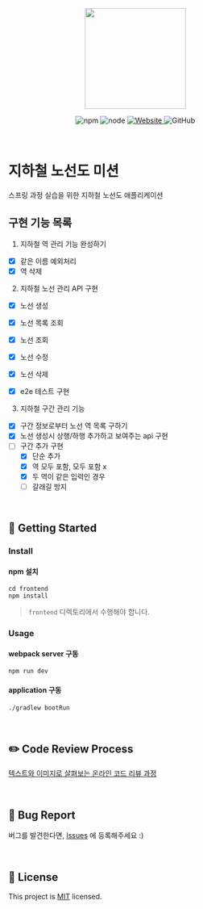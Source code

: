 <p align="center">
    <img width="200px;" src="https://raw.githubusercontent.com/woowacourse/atdd-subway-admin-frontend/master/images/main_logo.png"/>
</p>
<p align="center">
  <img alt="npm" src="https://img.shields.io/badge/npm-%3E%3D%205.5.0-blue">
  <img alt="node" src="https://img.shields.io/badge/node-%3E%3D%209.3.0-blue">
  <a href="https://techcourse.woowahan.com/c/Dr6fhku7" alt="woowacuorse subway">
    <img alt="Website" src="https://img.shields.io/website?url=https%3A%2F%2Fedu.nextstep.camp%2Fc%2FR89PYi5H">
  </a>
  <img alt="GitHub" src="https://img.shields.io/github/license/woowacourse/atdd-subway-map">
</p>

<br>

# 지하철 노선도 미션
스프링 과정 실습을 위한 지하철 노선도 애플리케이션

## 구현 기능 목록
1. 지하철 역 관리 기능 완성하기
- [x] 같은 이름 예외처리
- [x] 역 삭제

2. 지하철 노선 관리 API 구현
- [x] 노선 생성
- [x] 노선 목록 조회
- [x] 노선 조회
- [x] 노선 수정
- [x] 노선 삭제
- [x] e2e 테스트 구현


3. 지하철 구간 관리 기능
- [x] 구간 정보로부터 노선 역 목록 구하기
- [x] 노선 생성시 상행/하행 추가하고 보여주는 api 구현
- [ ] 구간 추가 구현
    - [x] 단순 추가
    - [x] 역 모두 포함, 모두 포함 x
    - [x] 두 역이 같은 입력인 경우
    - [ ] 갈래길 방지

<br>

## 🚀 Getting Started

### Install
#### npm 설치
```
cd frontend
npm install
```
> `frontend` 디렉토리에서 수행해야 합니다.

### Usage
#### webpack server 구동
```
npm run dev
```
#### application 구동
```
./gradlew bootRun
```
<br>

## ✏️ Code Review Process
[텍스트와 이미지로 살펴보는 온라인 코드 리뷰 과정](https://github.com/next-step/nextstep-docs/tree/master/codereview)

<br>

## 🐞 Bug Report

버그를 발견한다면, [Issues](https://github.com/woowacourse/atdd-subway-map/issues) 에 등록해주세요 :)

<br>

## 📝 License

This project is [MIT](https://github.com/woowacourse/atdd-subway-map/blob/master/LICENSE) licensed.
